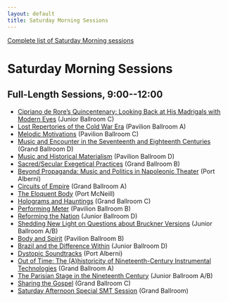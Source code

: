 ```yaml
---
layout: default
title: Saturday Morning Sessions
---
```


[Complete list of Saturday Morning sessions](complete.html)

# Saturday Morning Sessions

## Full-Length Sessions, 9:00--12:00

- [Cipriano de Rore’s Quincentenary: Looking Back at His Madrigals with Modern Eyes](cipriano-de-rores-quincentenary.html) <span class="room">(Junior Ballroom C)</span>
- [Lost Repertories of the Cold War Era](lost-repertories-of-the-cold-war-era.html) <span class="room">(Pavilion Ballroom A)</span>
- [Melodic Motivations](melodic-motivations.html) <span class="room">(Pavilion Ballroom C)</span>
- [Music and Encounter in the Seventeenth and Eighteenth Centuries](music-and-encounter-in-the-seventeenth-and-eighteenth-centuries.html) <span class="room">(Grand Ballroom D)</span>
- [Music and Historical Materialism](music-and-historical-materialism.html) <span class="room">(Pavilion Ballroom D)</span>
- [Sacred/Secular Exegetical Practices](sacredsecular-exegetical-practices.html) <span class="room">(Grand Ballroom B)</span>
- [Beyond Propaganda: Music and Politics in Napoleonic Theater](beyond-propaganda.html) <span class="room">(Port Alberni)</span>
- [Circuits of Empire](circuits-of-empire.html) <span class="room">(Grand Ballroom A)</span>
- [The Eloquent Body](the-eloquent-body.html) <span class="room">(Port McNeill)</span>
- [Holograms and Hauntings](holograms-and-hauntings.html) <span class="room">(Grand Ballroom C)</span>
- [Performing Meter](performing-meter.html) <span class="room">(Pavilion Ballroom B)</span>
- [Reforming the Nation](reforming-the-nation.html) <span class="room">(Junior Ballroom D)</span>
- [Shedding New Light on Questions about Bruckner Versions](shedding-new-light-on-questions-about-bruckner-versions.html) <span class="room">(Junior Ballroom A/B)</span>
- [Body and Spirit](body-and-spirit.html) <span class="room">(Pavilion Ballroom B)</span>
- [Brazil and the Difference Within](brazil-and-the-difference-within.html) <span class="room">(Junior Ballroom D)</span>
- [Dystopic Soundtracks](dystopic-soundtracks.html) <span class="room">(Port Alberni)</span>
- [Out of Time: The (A)historicity of Nineteenth-Century Instrumental Technologies](out-of-time.html) <span class="room">(Grand Ballroom A)</span>
- [The Parisian Stage in the Nineteenth Century](the-parisian-stage-in-the-nineteenth-century.html) <span class="room">(Junior Ballroom A/B)</span>
- [Sharing the Gospel](sharing-the-gospel.html) <span class="room">(Grand Ballroom C)</span>
- [Saturday Afternoon Special SMT Session](saturday-afternoon-special-smt-session.html) <span class="room">(Grand Ballroom)</span>
